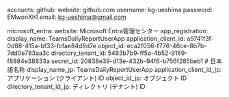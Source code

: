 accounts:
  github:
    website: github.com
    username: kg-ueshima
    password: EMwonXh1
    email: kg-ueshima@gmail.com
  
  microsoft_entra:
    website: Microsoft Entra管理センター
    app_registration:
      display_name: TeamsDailyReportUserApp
      application_client_id: a9741f3f-0d88-415a-bf33-fcfae84d8d7e
      object_id: eca2f056-f776-46ce-8b7b-7dd0e783aa3c
      directory_tenant_id: 5483b7b9-ff5a-4b52-9169-f8884e38833a
      secret_id: 20838e39-d13e-432b-94f6-b756f285beb1
      # 日本語名称
      display_name_jp: TeamsDailyReportUserApp
      application_client_id_jp: アプリケーション (クライアント) ID
      object_id_jp: オブジェクト ID
      directory_tenant_id_jp: ディレクトリ (テナント) ID